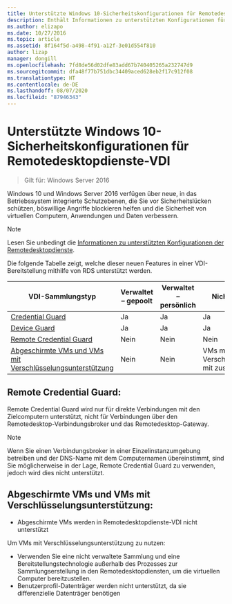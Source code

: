 ```yaml
---
title: Unterstützte Windows 10-Sicherheitskonfigurationen für Remotedesktopdienste-VDI
description: Enthält Informationen zu unterstützten Konfigurationen für Windows 10-VDI mit RDS in Windows Server 2016.
ms.author: elizapo
ms.date: 10/27/2016
ms.topic: article
ms.assetid: 8f164f5d-a498-4f91-a12f-3e01d554f810
author: lizap
manager: dongill
ms.openlocfilehash: 7fd8de56d02dfe83add67b740405265a232747d9
ms.sourcegitcommit: dfa48f77b751dbc34409aced628eb2f17c912f08
ms.translationtype: HT
ms.contentlocale: de-DE
ms.lasthandoff: 08/07/2020
ms.locfileid: "87946343"
---
```

# <a name="supported-windows-10-security-configurations-for-remote-desktop-services-vdi"></a>Unterstützte Windows 10-Sicherheitskonfigurationen für Remotedesktopdienste-VDI

> Gilt für: Windows Server 2016

Windows 10 und Windows Server 2016 verfügen über neue, in das Betriebssystem integrierte Schutzebenen, die Sie vor Sicherheitslücken schützen, böswillige Angriffe blockieren helfen und die Sicherheit von virtuellen Computern, Anwendungen und Daten verbessern.

> [!NOTE]
> Lesen Sie unbedingt die [Informationen zu unterstützten Konfigurationen der Remotedesktopdienste](rds-supported-config.md).

Die folgende Tabelle zeigt, welche dieser neuen Features in einer VDI-Bereitstellung mithilfe von RDS unterstützt werden.

|  VDI-Sammlungstyp               |  Verwaltet – gepoolt |  Verwaltet – persönlich |  Nicht verwaltet – gepoolt                                     |  Nicht verwaltet – persönlich                                    |
|-------------------------------------|------------------|--------------------|--------------------------------------------------------|--------------------------------------------------------|
| [Credential Guard](/windows/security/identity-protection/credential-guard/credential-guard)                    | Ja              | Ja                | Ja                                                    | Ja                                                    |
| [Device Guard](/windows/security/threat-protection/windows-defender-application-control/windows-defender-application-control-deployment-guide)                        | Ja              | Ja                | Ja                                                    | Ja                                                    |
| [Remote Credential Guard](/windows/security/identity-protection/remote-credential-guard)             | Nein               | Nein                 | Nein                                                     | Nein                                                     |
| [Abgeschirmte VMs und VMs mit Verschlüsselungsunterstützung](../../security/guarded-fabric-shielded-vm/guarded-fabric-and-shielded-vms.md) | Nein               | Nein                 | VMs mit Verschlüsselungsunterstützung mit zusätzlicher Konfiguration | VMs mit Verschlüsselungsunterstützung mit zusätzlicher Konfiguration |

## <a name="remote-credential-guard"></a>Remote Credential Guard:

Remote Credential Guard wird nur für direkte Verbindungen mit den Zielcomputern unterstützt, nicht für Verbindungen über den Remotedesktop-Verbindungsbroker und das Remotedesktop-Gateway.
> [!NOTE]
> Wenn Sie einen Verbindungsbroker in einer Einzelinstanzumgebung betreiben und der DNS-Name mit dem Computernamen übereinstimmt, sind Sie möglicherweise in der Lage, Remote Credential Guard zu verwenden, jedoch wird dies nicht unterstützt.

## <a name="shielded-vms-and-encryption-supported-vms"></a>Abgeschirmte VMs und VMs mit Verschlüsselungsunterstützung:

- Abgeschirmte VMs werden in Remotedesktopdienste-VDI nicht unterstützt

Um VMs mit Verschlüsselungsunterstützung zu nutzen:
- Verwenden Sie eine nicht verwaltete Sammlung und eine Bereitstellungstechnologie außerhalb des Prozesses zur Sammlungserstellung in den Remotedesktopdiensten, um die virtuellen Computer bereitzustellen.
- Benutzerprofil-Datenträger werden nicht unterstützt, da sie differenzielle Datenträger benötigen
